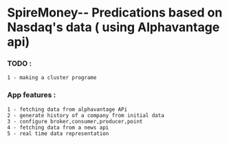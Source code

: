 # SpireMoney-- Predications based on Nasdaq's data ( using Alphavantage api)




### TODO :
    
    1 - making a cluster programe
### App features :
    1 - fetching data from alphavantage APi 
    2 - generate history of a company from initial data
    3 - configure broker,consumer,producer,point
    4 - fetching data from a news api
    5 - real time data representation 
  
    
 
